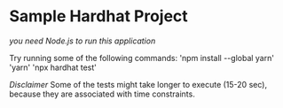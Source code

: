 # Sample Hardhat Project
*you need Node.js to run this application*

Try running some of the following commands:
'npm install --global yarn'
'yarn'
'npx hardhat test'

*Disclaimer*
Some of the tests might take longer to execute (15-20 sec), because they are associated with time constraints.
